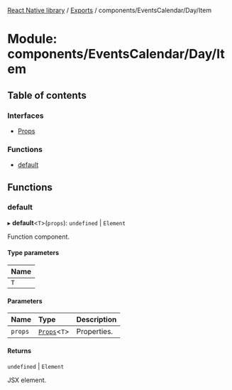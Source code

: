 [React Native library](../index.md) / [Exports](../modules.md) / components/EventsCalendar/Day/Item

# Module: components/EventsCalendar/Day/Item

## Table of contents

### Interfaces

- [Props](../interfaces/components_EventsCalendar_Day_Item.Props.md)

### Functions

- [default](components_EventsCalendar_Day_Item.md#default)

## Functions

### default

▸ **default**\<`T`\>(`props`): `undefined` \| `Element`

Function component.

#### Type parameters

| Name |
| :------ |
| `T` |

#### Parameters

| Name | Type | Description |
| :------ | :------ | :------ |
| `props` | [`Props`](../interfaces/components_EventsCalendar_Day_Item.Props.md)\<`T`\> | Properties. |

#### Returns

`undefined` \| `Element`

JSX element.
